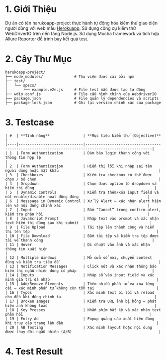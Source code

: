 # 1. Giới Thiệu
Dự án có tên harukoapp-project thực hành tự động hóa kiểm thử giao diện người dùng với web mẫu [Herokuapp](https://the-internet.herokuapp.com). Sử dụng công cụ kiểm thử WebDriverIO trên nền tảng Node.js. Sử dụng Mocha framework và tích hợp Allure Reporter để trình bày kết quả test.

# 2. Cây Thư Mục
    harukoapp-project/
    ├── node_modules/              # Thư viện được cài bởi npm
    ├── test/
    │   └── specs/
    │       └── example.e2e.js     # File test mẫu được tạo tự động
    ├── wdio.conf.js               # File cấu hình chính của WebdriverIO
    ├── package.json               # File quản lý dependencies và scripts
    ├── package-lock.json          # Ghi lại version chính xác của package

# 3. Testcase

    | #  | **Tính năng**               | **Mục tiêu kiểm thử (Objective)**                                                                 |
    |----|-----------------------------|----------------------------------------------------------------------------------------------------|
    | 1  | Form Authentication         | Đảm bảo login thành công với thông tin hợp lệ                                                      |
    | 2  | Form Authentication         | Hiển thị lỗi khi nhập sai tên người dùng hoặc mật khẩu                                             |
    | 3  | Checkboxes                  | Kiểm tra checkbox có thể được chọn / bỏ chọn                                                       |
    | 4  | Dropdown                    | Chọn được option từ dropdown và hiển thị đúng                                                      |
    | 5  | Dynamic Controls            | Kiểm tra thêm/xóa input field và nút enable/disable hoạt động đúng                               |
    | 6  | Messsage in Dynamic Control | Xử lý Alert – xác nhận alert hiện lên và nội dung chính xác                                       |
    | 7  | Input                       | Bấm “Cancel” trong confirm alert, kiểm tra phản hồi                                               |
    | 8  | JavaScript Prompt           | Nhập text vào prompt và xác nhận text hiển thị đúng sau khi submit                                |
    | 9  | File Upload                 | Tải tệp lên thành công và hiển thị tên tệp                                                         |
    | 10 | File Download               | Bấm tải tệp và kiểm tra tệp được tải về thành công                                                 |
    | 11 | Hover                       | Di chuột vào ảnh và xác nhận thông tin xuất hiện                                                   |
    | 12 | Multiple Windows            | Mở cửa sổ mới, chuyển context đúng và kiểm tra tiêu đề                                             |
    | 13 | Notification Messages       | Click nút và xác nhận thông báo hiển thị ngẫu nhiên đúng cú pháp                                  |
    | 14 | Inputs                      | Nhập số vào input field và xác minh giá trị đã nhập                                                |
    | 15 | Add/Remove Elements         | Thêm nhiều phần tử và xóa từng cái – xác minh phần tử không còn tồn tại                            |
    | 16 | Typos                       | Xác minh text bị lỗi và reload cho đến khi đúng chính tả                                          |
    | 17 | Broken Images               | Kiểm tra URL ảnh bị hỏng – phát hiện ảnh không load                                                |
    | 18 | Key Presses                 | Nhấn phím bất kỳ và xác nhận text phản hồi                                                         |
    | 19 | Entry Ad                    | Popup quảng cáo xuất hiện đúng khi truy cập trang lần đầu                                          |
    | 20 | AB Testing                  | Xác minh layout hoặc nội dung được thay đổi ngẫu nhiên (A/B)                                       |

# 4. Test Result

